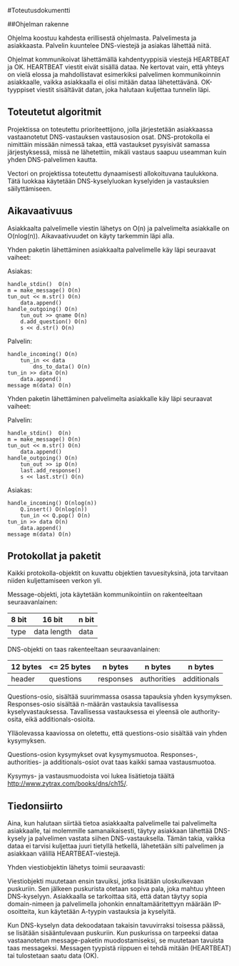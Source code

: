 #Toteutusdokumentti

##Ohjelman rakenne

Ohjelma koostuu kahdesta erillisestä ohjelmasta. Palvelimesta ja asiakkaasta. Palvelin kuuntelee DNS-viestejä ja asiakas lähettää niitä.

Ohjelmat kommunikoivat lähettämällä kahdentyyppisiä viestejä HEARTBEAT ja OK. HEARTBEAT viestit eivät sisällä dataa. Ne kertovat vain, että yhteys on vielä elossa ja mahdollistavat esimerkiksi palvelimen kommunikoinnin asiakkaalle, vaikka asiakkaalla ei olisi mitään dataa lähetettävänä. OK-tyyppiset viestit sisältävät datan, joka halutaan kuljettaa tunnelin läpi.

## Toteutetut algoritmit

Projektissa on toteutettu prioriteettijono, jolla järjestetään asiakkaassa vastaanotetut DNS-vastauksen vastausosion osat. DNS-protokolla ei nimittäin missään nimessä takaa, että vastaukset pysyisivät samassa järjestyksessä, missä ne lähetettiin, mikäli vastaus saapuu useamman kuin yhden DNS-palvelimen kautta.

Vectori on projektissa toteutettu dynaamisesti allokoituvana taulukkona. Tätä luokkaa käytetään DNS-kyselyluokan kyselyiden ja vastauksien säilyttämiseen.

## Aikavaativuus

Asiakkaalta palvelimelle viestin lähetys on O(n) ja palvelimelta asiakkalle on O(nlog(n)). Aikavaativuudet on käyty tarkemmin läpi alla.

Yhden paketin lähettäminen asiakkaalta palvelimelle käy läpi seuraavat vaiheet:

Asiakas:

```
handle_stdin()  O(n)
m = make_message() O(n)
tun_out << m.str() O(n)
    data.append()
handle_outgoing() O(n)
    tun_out >> qname O(n)
    d.add_question() O(n)
    s << d.str() O(n)
```
Palvelin:
```
handle_incoming() O(n)
    tun_in << data
        dns_to_data() O(n)
tun_in >> data O(n)
    data.append()
message m(data) O(n)
```

Yhden paketin lähettäminen palvelimelta asiakkalle käy läpi seuraavat vaiheet:

Palvelin:

```
handle_stdin()  O(n)
m = make_message() O(n)
tun_out << m.str() O(n)
    data.append()
handle_outgoing() O(n)
    tun_out >> ip O(n)
    last.add_response()
    s << last.str() O(n)
```
Asiakas:
```
handle_incoming() O(nlog(n))
    Q.insert() O(nlog(n))
    tun_in << Q.pop() O(n)
tun_in >> data O(n)
    data.append()
message m(data) O(n)
```

## Protokollat ja paketit

Kaikki protokolla-objektit on kuvattu objektien tavuesityksinä, jota tarvitaan niiden kuljettamiseen verkon yli.

Message-objekti, jota käytetään kommunikointiin on rakenteeltaan seuraavanlainen:

|8 bit|     16 bit  | n bit|
|-----|-------------|------|
|type | data length | data |


DNS-objekti on taas rakenteeltaan seuraavanlainen:

|12 bytes |<= 25 bytes| n bytes   | n bytes     | n bytes     |
|---------|-----------|-----------|-------------|-------------|
| header  | questions | responses | authorities | additionals |

Questions-osio, sisältää suurimmassa osassa tapauksia yhden kysymyksen. Responses-osio sisältää n-määrän vastauksia tavallisessa kyselyvastauksessa. Tavallisessa vastauksessa ei yleensä ole authority-osita, eikä additionals-osioita.

Ylläolevassa kaaviossa on oletettu, että questions-osio sisältää vain yhden kysymyksen.

Questions-osion kysymykset ovat kysymysmuotoa. Responses-, authorities- ja additionals-osiot ovat taas kaikki samaa vastausmuotoa.

Kysymys- ja vastausmuodoista voi lukea lisätietoja täältä http://www.zytrax.com/books/dns/ch15/.

## Tiedonsiirto

Aina, kun halutaan siirtää tietoa asiakkaalta palvelimelle tai palvelimelta asiakkaalle, tai molemmille samanaikaisesti, täytyy asiakkaan lähettää DNS-kysely ja palvelimen vastata siihen DNS-vastauksella. Tämän takia, vaikka dataa ei tarvisi kuljettaa juuri tietyllä hetkellä, lähetetään silti palvelimen ja asiakkaan välillä HEARTBEAT-viestejä.

Yhden viestiobjektin lähetys toimii seuraavasti:

Viestiobjekti muutetaan ensin tavuiksi, jotka lisätään uloskulkevaan puskuriin. Sen jälkeen puskurista otetaan sopiva pala, joka mahtuu yhteen DNS-kyselyyn. Asiakkaalla se tarkoittaa sitä, että datan täytyy sopia domain-nimeen ja palvelimella johonkin ennaltamääritettyyn määrään IP-osoitteita, kun käytetään A-tyypin vastauksia ja kyselyitä.

Kun DNS-kyselyn data dekoodataan takaisin tavuvirraksi toisessa päässä, se lisätään sisääntulevaan puskuriin. Kun puskurissa on tarpeeksi dataa vastaanotetun message-paketin muodostamiseksi, se muutetaan tavuista taas messageksi. Messagen tyypistä riippuen ei tehdä mitään (HEARTBEAT) tai tulostetaan saatu data (OK).

